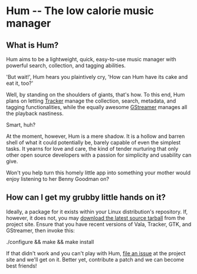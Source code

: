 Hum -- The low calorie music manager
====================================

What is Hum?
------------
Hum aims to be a lightweight, quick, easy-to-use music manager with powerful
search, collection, and tagging abilities. 

'But wait!', Hum hears you plaintively cry, 'How can Hum have its cake and eat
it, too?'

Well, by standing on the shoulders of giants, that's how. To this end, Hum
plans on letting [Tracker](http://www.tracker-project.org/) manage the
collection, search, metadata, and tagging functionalities, while the equally
awesome [GStreamer](http://gstreamer.freedesktop.org) manages all the playback
nastiness. 

Smart, huh?

At the moment, however, Hum is a mere shadow. It is a hollow and barren shell
of what it could potentially be, barely capable of even the simplest tasks. It
yearns for love and care, the kind of tender nurturing that only other open
source developers with a passion for simplicity and usability can give.

Won't you help turn this homely little app into something your mother would
enjoy listening to her Benny Goodman on?

How can I get my grubby little hands on it?
-------------------------------------------
Ideally, a package for it exists within your Linux distribution's repository.
If, however, it does not, you may [download the latest source tarball](http://github.com/monodeldiablo/hum/downloads)
from the project site. Ensure that you have recent versions of Vala, Tracker,
GTK, and GStreamer, then invoke this:

  ./configure && make && make install

If that didn't work and you can't play with Hum, [file an issue](http://github.com/monodeldiablo/hum/issues)
at the project site and we'll get on it. Better yet, contribute a patch and we
can become best friends!

